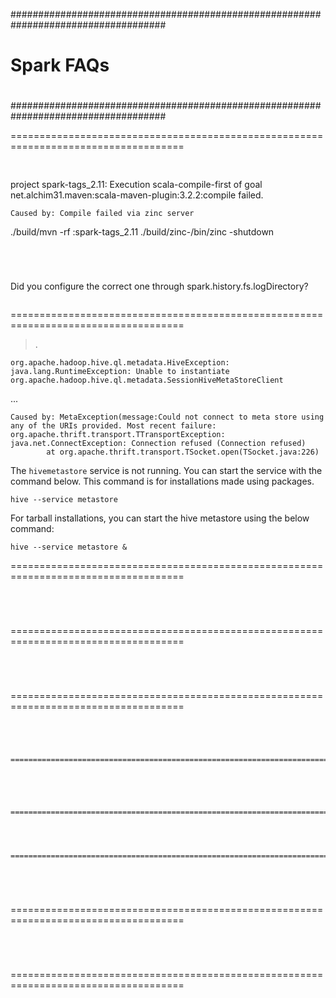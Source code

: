 ####################################################################################
#
# Spark FAQs
#
####################################################################################


====================================================================================
```
```
##
project spark-tags_2.11: Execution scala-compile-first of goal net.alchim31.maven:scala-maven-plugin:3.2.2:compile failed.
```
Caused by: Compile failed via zinc server
```
./build/mvn -rf :spark-tags_2.11
./build/zinc-<version>/bin/zinc -shutdown
```


	
```
Did you configure the correct one through spark.history.fs.logDirectory?
```
```
====================================================================================
> .

```
org.apache.hadoop.hive.ql.metadata.HiveException: java.lang.RuntimeException: Unable to instantiate org.apache.hadoop.hive.ql.metadata.SessionHiveMetaStoreClient
```

...



```
Caused by: MetaException(message:Could not connect to meta store using any of the URIs provided. Most recent failure: org.apache.thrift.transport.TTransportException: java.net.ConnectException: Connection refused (Connection refused)
        at org.apache.thrift.transport.TSocket.open(TSocket.java:226)
```
The `hivemetastore` service is not running. You can start the service with the command below. This command is for installations made using packages.
```
hive --service metastore
```

For tarball installations, you can start the hive metastore using the below command:

```
hive --service metastore &
```

====================================================================================

```
```
```
```
```
```
```
```
====================================================================================
```
```
```
```
```
```
```
```
====================================================================================
```
```
```
```
```
```
```
```
```
====================================================================================
```
```
```
```
```
```
```
```
```
```
====================================================================================
```
```
```
```
```
```
```
```
====================================================================================
```
```
```
```
```
```
```
```
```
====================================================================================
```
```
```
```
```
```
```
```
====================================================================================
